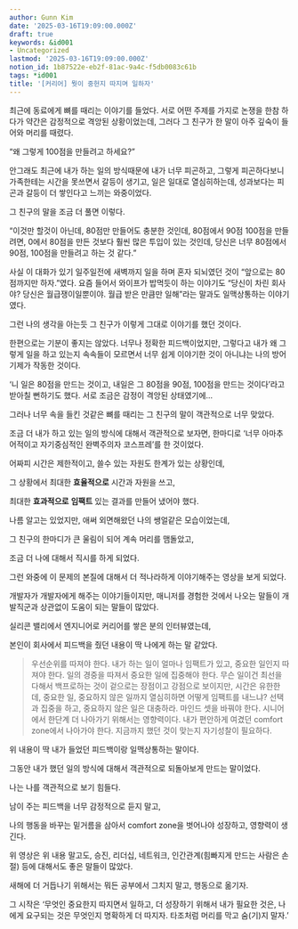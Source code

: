 ```yaml
---
author: Gunn Kim
date: '2025-03-16T19:09:00.000Z'
draft: true
keywords: &id001
- Uncategorized
lastmod: '2025-03-16T19:09:00.000Z'
notion_id: 1b87522e-eb2f-81ac-9a4c-f5db0083c61b
tags: *id001
title: '[커리어] 뭣이 중헌지 따지며 일하자'
---
```


최근에 동료에게 뼈를 때리는 이야기를 들었다. 서로 어떤 주제를 가지로 논쟁을 한참 하다가 약간은 감정적으로 격앙된 상황이었는데, 그러다 그 친구가 한 말이 아주 깊숙이 들어와 머리를 때렸다.


“왜 그렇게 100점을 만들려고 하세요?”


안그래도 최근에 내가 하는 일의 방식때문에 내가 너무 피곤하고, 그렇게 피곤하다보니 가족한테는 시간을 못쓰면서 갈등이 생기고, 일은 일대로 열심히하는데, 성과보다는 피곤과 갈등이 더 쌓인다고 느끼는 와중이었다.


그 친구의 말을 조금 더 풀면 이렇다.


“이것만 할것이 아닌데, 80점만 만들어도 충분한 것인데, 80점에서 90점 100점을 만들려면, 0에서 80점을 만든 것보다 훨씬 많은 투입이 있는 것인데, 당신은 너무 80점에서 90점, 100점을 만들려고 하는 것 같다.”


사실 이 대화가 있기 일주일전에 새벽까지 일을 하며 혼자 되뇌였던 것이 “앞으로는 80점까지만 하자.”였다. 요즘 들어서 와이프가 밥먹듯이 하는 이야기도 “당신이 차린 회사야? 당신은 월급쟁이일뿐이야. 월급 받은 만큼만 일해”라는 말과도 일맥상통하는 이야기였다.


그런 나의 생각을 아는듯 그 친구가 이렇게 그대로 이야기를 했던 것이다.


한편으로는 기분이 좋지는 않았다. 너무나 정확한 피드백이었지만, 그렇다고 내가 왜 그렇게 일을 하고 있는지 속속들이 모르면서 너무 쉽게 이야기한 것이 아니냐는 나의 방어기제가 작동한 것이다. 


‘니 일은 80점을 만드는 것이고, 내일은 그 80점을 90점, 100점을 만드는 것이다’라고 받아칠 뻔하기도 했다. 서로 조금은 감정이 격앙된 상태였기에…


그러나 너무 속을 들킨 것같은 뼈를 때리는 그 친구의 말이 객관적으로 너무 맞았다.


조금 더 내가 하고 있는 일의 방식에 대해서 객관적으로 보자면, 
한마디로 ‘너무 아마추어적이고 자기중심적인 완벽주의자 코스프레’를 한 것이었다.


어짜피 시간은 제한적이고, 쓸수 있는 자원도 한계가 있는 상황인데, 

그 상황에서 최대한 **효율적으로** 시간과 자원을 쓰고, 

최대한 **효과적으로** **임팩트** 있는 결과를 만들어 냈어야 했다.


나름 알고는 있었지만, 애써 외면해왔던 나의 쌩얼같은 모습이었는데, 

그 친구의 한마디가 큰 울림이 되어 계속 머리를 맴돌았고, 

조금 더 나에 대해서 직시를 하게 되었다.


그런 와중에 이 문제의 본질에 대해서 더 적나라하게 이야기해주는 영상을 보게 되었다.

개발자가 개발자에게 해주는 이야기들이지만, 매니저를 경험한 것에서 나오는 말들이 개발직군과 상관없이 도움이 되는 말들이 많았다.




실리콘 밸리에서 엔지니어로 커리어를 쌓은 분의 인터뷰였는데,

본인이 회사에서 피드백을 줬던 내용이 딱 나에게 하는 말 같았다.



> 우선순위를 따져야 한다.
내가 하는 일이 얼마나 임팩트가 있고, 중요한 일인지 따져야 한다.
일의 경중을 따져서 중요한 일에 집중해야 한다.
무슨 일이건 최선을 다해서 백프로하는 것이 겉으로는 장점이고 강점으로 보이지만,
시간은 유한한데, 중요한 일, 중요하지 않은 일까지 열심히하면 어떻게 임팩트를 내느냐?
선택과 집중을 하고, 중요하지 않은 일은 대충하라. 마인드 셋을 바꿔야 한다.
시니어에서 한단계 더 나아가기 위해서는 영향력이다. 
내가 편안하게 여겼던 comfort zone에서 나아가야 한다. 
지금까지 했던 것이 맞는지 자기성찰이 필요하다.


위 내용이 딱 내가 들었던 피드백이랑 일맥상통하는 말이다.

그동안 내가 했던 일의 방식에 대해서 객관적으로 되돌아보게 만드는 말이었다.


나는 나를 객관적으로 보기 힘들다. 

남이 주는 피드백을 너무 감정적으로 듣지 말고, 

나의 행동을 바꾸는 밑거름을 삼아서 comfort zone을 벗어나야 성장하고, 영향력이 생긴다.


위 영상은 위 내용 말고도, 승진, 리더십, 네트워크, 인간관계(힘빠지게 만드는 사람은 손절) 등에 대해서도 좋은 말들이 많았다. 



새해에 더 거듭나기 위해서는 뭐든 공부에서 그치지 말고, 행동으로 옮기자.

그 시작은 ‘무엇인 중요한지 따지면서 일하고, 더 성장하기 위해서 내가 필요한 것은, 나에게 요구되는 것은 무엇인지 명확하게 더 따지자. 타조처럼 머리를 막고 숨(기)지 말자.’



